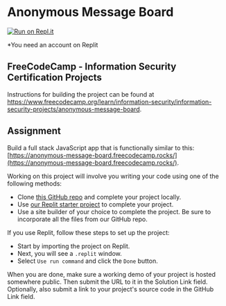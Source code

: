 # Anonymous Message Board

[![Run on Repl.it](https://replit.com/badge/github/The-Aldi-Tri/message-board)](https://replit.com/new/github/The-Aldi-Tri/message-board)

*You need an account on Replit


## FreeCodeCamp - Information Security Certification Projects

Instructions for building the project can be found at https://www.freecodecamp.org/learn/information-security/information-security-projects/anonymous-message-board.


## Assignment

Build a full stack JavaScript app that is functionally similar to this: [https://anonymous-message-board.freecodecamp.rocks/](https://anonymous-message-board.freecodecamp.rocks/).

Working on this project will involve you writing your code using one of the following methods:

*   Clone [this GitHub repo](https://github.com/freeCodeCamp/boilerplate-project-messageboard/) and complete your project locally.
*   Use [our Replit starter project](https://replit.com/github/freeCodeCamp/boilerplate-project-messageboard) to complete your project.
*   Use a site builder of your choice to complete the project. Be sure to incorporate all the files from our GitHub repo.

If you use Replit, follow these steps to set up the project:

*   Start by importing the project on Replit.
*   Next, you will see a `.replit` window.
*   Select `Use run command` and click the `Done` button.

When you are done, make sure a working demo of your project is hosted somewhere public. Then submit the URL to it in the Solution Link field. Optionally, also submit a link to your project's source code in the GitHub Link field.
